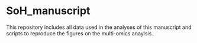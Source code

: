 # SoH_manuscript

This repository includes all data used in the analyses of this manuscript and scripts to reproduce the figures on the multi-omics anaylsis.
